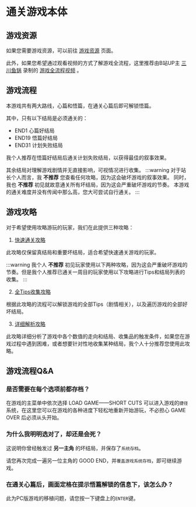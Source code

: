 # 通关游戏本体

## 游戏资源
如果您需要游戏资源，可以前往 [游戏资源](/resource/游戏资源) 页面。

此外，如果您希望通过观看视频的方式了解游戏全流程，这里推荐由B站UP主 [三川鱼锅](https://space.bilibili.com/220130830) 录制的 [游戏全流程视频](https://www.bilibili.com/video/BV1rW41177UD/) 。

## 游戏流程

本游戏共有两大路线，心篇和悟篇，在通关心篇后即可解锁悟篇。

其中，只有以下结局是必须通关的：

- END1 心篇好结局
- END19 悟篇好结局
- END31 计划失败结局

我个人推荐在悟篇好结局后通关计划失败结局，以获得最佳的叙事效果。

其余结局对理解游戏剧情并无直接影响，可视情况进行收集。
:::warning
对于站长个人而言，我 **不推荐** 您查看任何攻略，因为这会破坏游戏的叙事效果。
同时，我也 **不推荐** 初见就故意通关所有坏结局，因为这会严重破坏游戏的节奏。
本游戏的通关难度并没有传闻中那么高，您大可尝试自行通关。
:::

## 游戏攻略

对于希望使用攻略游玩的玩家，我们在此提供三种攻略：

1. [快速通关攻略](/resource/游戏攻略/快速通关攻略.html)

此攻略仅保留真结局和重要坏结局，适合希望快速通关游戏的玩家。


:::warning
我个人 **不推荐** 初见玩家使用以下两种攻略，因为这会严重破坏游戏的节奏。但是我个人推荐已通关一周目的玩家使用以下攻略进行Tips和结局列表的收集。
:::

2. [全Tips收集攻略](/resource/游戏攻略/全Tips收集攻略.html)

根据此攻略的流程可以解锁游戏的全部Tips（剧情相关），以及遍历游戏的全部好坏结局。

3. [详细解析攻略](/resource/游戏攻略/详细解析攻略)

此攻略详细分析了游戏中各个数值的走向和结局、收集品的触发条件，如果您在游戏过程中遇到困难，或者想要针对性地收集某种结局，我个人十分推荐您使用此攻略。


## 游戏流程Q&A

### 是否需要在每个选项前都存档？
在游戏的主菜单中依次选择 LOAD GAME——SHORT CUTS 可以进入游戏的`捷径`系统，在这里您可以在游戏的各种进度下轻松地重新开始游玩，不必担心 GAME OVER 后必须从头开始。

### 为什么我明明选对了，却还是会死？
这说明你曾经触发过 **另一主角** 的坏结局，并保存了`系统存档`。

请您再次完成一遍另一位主角的 GOOD END，并`覆盖游戏系统存档`，即可继续游戏。

### 在通关心篇后，画面定格在提示悟篇解锁的信息下，该怎么办？
此为PC版游戏的移植问题，请您按一下键盘上的`ENTER`键。
